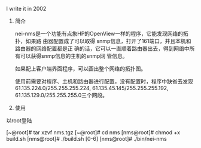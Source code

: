 I write it in 2002

1. 简介

    nei-nms是一个功能有点象HP的OpenView一样的程序，它能发现网络的拓扑，如果路
由器配置成了可以取得 snmp信息，打开了161端口，并且本机和路由器的网络配置都是正
确的话，它可以一直顺着路由器出去，得到网络中所有可以获得snmp信息的主机的snmp网
管信息。

    如果配上客户端界面程序，可以画出整个网络的拓扑图。
    
    使用前需要对程序、主机和路由器进行配置，没有配置时，程序中缺省去发现
61.135.224.0/255.255.255.224, 61.135.45.145/255.255.255.192, 
61.135.129.0/255.255.255.0三个网段。

2. 使用	
	
以root登陆

[~@root]# tar xzvf nms.tgz
[~@root]# cd nms
[nms@root]# chmod +x build.sh
[nms@root]# ./build.sh [0-6]
[nms@root]# ./bin/nei-nms
